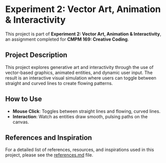 # Experiment 2: Vector Art, Animation & Interactivity

This project is part of **Experiment 2: Vector Art, Animation & Interactivity**, an assignment completed for **CMPM 169: Creative Coding**.

## Project Description
This project explores generative art and interactivity through the use of vector-based graphics, animated entities, and dynamic user input. The result is an interactive visual simulation where users can toggle between straight and curved lines to create flowing patterns.

## How to Use
- **Mouse Click**: Toggles between straight lines and flowing, curved lines.
- **Interaction**: Watch as entities draw smooth, pulsing paths on the canvas.

## References and Inspiration
For a detailed list of references, resources, and inspirations used in this project, please see the [references.md](./references.md) file.
